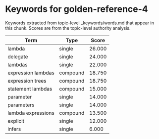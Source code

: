 # Keywords for golden-reference-4

Keywords extracted from topic-level _keywords/words.md that appear in this chunk.
Scores are from the topic-level authority analysis.

| Term | Type | Score |
|------|------|-------|
| lambda | single | 26.000 |
| delegate | single | 24.000 |
| lambdas | single | 22.000 |
| expression lambdas | compound | 18.750 |
| expression trees | compound | 18.750 |
| statement lambdas | compound | 15.000 |
| parameter | single | 14.000 |
| parameters | single | 14.000 |
| lambda expressions | compound | 13.500 |
| explicit | single | 12.000 |
| infers | single | 6.000 |
